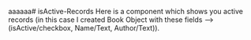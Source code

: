 aaaaaa# isActive-Records
Here is a component which shows you active records (in this case I created Book Object with these fields --> (isActive/checkbox, Name/Text, Author/Text)).
